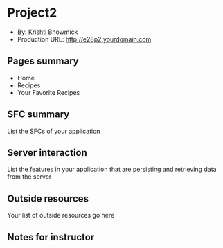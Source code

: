 # Project2 

* By: Krishti Bhowmick 
* Production URL: http://e28p2.yourdomain.com


## Pages summary

* Home
* Recipes
* Your Favorite Recipes 

## SFC summary
List the SFCs of your application

## Server interaction
List the features in your application that are persisting and retrieving data from the server

## Outside resources
Your list of outside resources go here

## Notes for instructor



